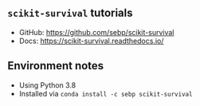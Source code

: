 ## `scikit-survival` tutorials

* GitHub: https://github.com/sebp/scikit-survival
* Docs: https://scikit-survival.readthedocs.io/

## Environment notes
* Using Python 3.8
* Installed via `conda install -c sebp scikit-survival`
